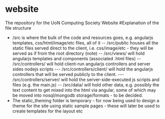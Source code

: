 # website
The repository for the UoN Computing Society Website
#Explanation of the file structure
- /src is where the bulk of the code and resources goes, e.g. angularjs templates, css/html/image/etc files, all of it
-- /src/public houses all the static files served direct to the client, i.e. css/image/etc - they will be served as if from the root directory (note)
-- /src/views/ will hold angularjs templates and components (associated .html files)
-- /src/controllers/ will hold client-run angularjs controllers and server sides nodejs scripts
--- /src/controllers/client/ will hold the angularjs controllers that will be served publicly to the client.
--- /src/controllers/server/ will hold the server-side-executed js scripts and files (e.g. the main.js) 
-- /src/data/ will hold other data, e.g. possibly the text content to get mixed into the html via angular, some of which may be moved into nosql/mongodb storage/formats - to be decided. 
- The static_theming folder is temporary - for now being used to design a theme for the site using static sample pages - these will later be used to create templates for the layout etc
